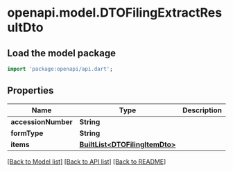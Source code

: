 # openapi.model.DTOFilingExtractResultDto

## Load the model package
```dart
import 'package:openapi/api.dart';
```

## Properties
Name | Type | Description | Notes
------------ | ------------- | ------------- | -------------
**accessionNumber** | **String** |  | [optional] 
**formType** | **String** |  | [optional] 
**items** | [**BuiltList&lt;DTOFilingItemDto&gt;**](DTOFilingItemDto.md) |  | [optional] 

[[Back to Model list]](../README.md#documentation-for-models) [[Back to API list]](../README.md#documentation-for-api-endpoints) [[Back to README]](../README.md)



